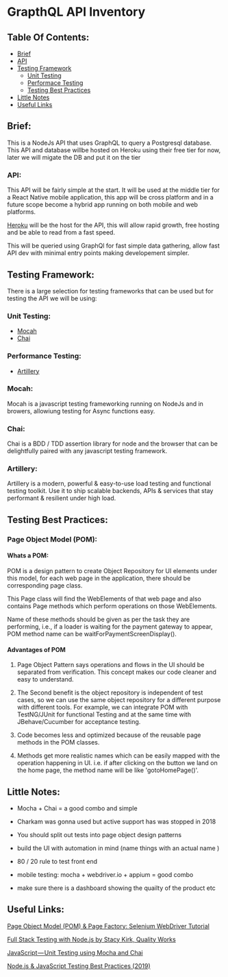<h1>GrapthQL API Inventory</h1>

## Table Of Contents:
- [Brief](#Brief)
- [API](#API)
- [Testing Framework](#Testing-Framework)
  - [Unit Testing](#Unit-Testing)
  - [Performace Testing](#Performance-Testing)
  - [Testing Best Practices](#Testing-Best-Practices)
- [Little Notes](#Little-Notes)
- [Useful Links](#Useful-Links)


<h2>Brief:</h2>
<p> This is a NodeJs API that uses GraphQL to query a Postgresql database. This API and database willbe hosted on Heroku using their free tier for now, later we will migate the DB and put it on the tier </p>


<h3>API:</h3>
<p>This API will be fairly simple at the start. It will be used at the middle tier for a React Native mobile application, this app will be cross platform and in a future scope become a hybrid app running on both mobile and web platforms.

[Heroku](https://www.heroku.com) will be the host for the API, this will allow rapid growth, free hosting and be able to read from a fast speed.

This will be queried using GraphQl for fast simple data gathering, allow fast API dev with minimal entry points making developement simpler. </p>

<h2>Testing Framework:</h2>
<p> There is a large selection for testing frameworks that can be used but for testing the API we will be using:</p>

<h3>Unit Testing:</h3>

* [Mocah](https://mochajs.org/)
* [Chai](https://www.chaijs.com/)

<h3>Performance Testing:</h3>

* [Artillery](https://artillery.io/)


<h3>Mocah:</h3>
<p>
Mocah is a javascript testing frameworking running on NodeJs and in browers, allowiung testing for Async functions easy.</p>


<h3>Chai:</h3>
<p>Chai is a BDD / TDD assertion library for node and the browser that can be delightfully paired with any javascript testing framework.</p>


<h3>Artillery:</h3>
<p>Artillery is a modern, powerful & easy-to-use load testing and functional testing toolkit. Use it to ship scalable backends, APIs & services that stay performant & resilient under high load.</p>


<h2>Testing Best Practices:</h2>

<h3>Page Object Model (POM):</h3>
<h4>Whats a POM:</h4>

<p>POM is a design pattern to create Object Repository for UI elements under this model, for each web page in the application, there should be corresponding page class. 

This Page class will find the WebElements of that web page and also contains Page methods which perform operations on those WebElements.

Name of these methods should be given as per the task they are performing, i.e., if a loader is waiting for the payment gateway to appear, POM method name can be waitForPaymentScreenDisplay().

<h4>Advantages of POM</h4>

1. Page Object Pattern says operations and flows in the UI should be separated from verification. This concept makes our code cleaner and easy to understand.

2. The Second benefit is the object repository is independent of test cases, so we can use the same object repository for a different purpose with different tools. For example, we can integrate POM with TestNG/JUnit for functional Testing and at the same time with JBehave/Cucumber for acceptance testing.

3. Code becomes less and optimized because of the reusable page methods in the POM classes.

4. Methods get more realistic names which can be easily mapped with the operation happening in UI. i.e. if after clicking on the button we land on the home page, the method name will be like 'gotoHomePage()'.
</p>




<h2>Little Notes:</h2>

* Mocha + Chai = a good combo and simple 
* Charkam was gonna used but active support has was stopped in 2018

* You should split out tests into page object design patterns

* build the UI with automation in mind (name things with an actual name )

* 80 / 20 rule to test front end

* mobile testing:
mocha + webdriver.io + appium = good combo 

* make sure there is a dashboard showing the quailty of the product etc


<h2>Useful Links:</h2>

[Page Object Model (POM) & Page Factory: Selenium WebDriver Tutorial](https://www.guru99.com/page-object-model-pom-page-factory-in-selenium-ultimate-guide.html)


[Full Stack Testing with Node.js by Stacy Kirk, Quality Works](https://www.youtube.com/watch?v=i4Eu3Cczkek)

[JavaScript — Unit Testing using Mocha and Chai](https://codeburst.io/javascript-unit-testing-using-mocha-and-chai-1d97d9f18e71)

[Node.js & JavaScript Testing Best Practices (2019)](https://medium.com/@me_37286/yoni-goldberg-javascript-nodejs-testing-best-practices-2b98924c9347)


